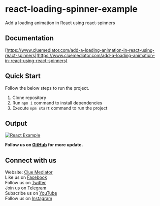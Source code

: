 # react-loading-spinner-example

Add a loading animation in React using react-spinners

## Documentation

[https://www.cluemediator.com/add-a-loading-animation-in-react-using-react-spinners](https://www.cluemediator.com/add-a-loading-animation-in-react-using-react-spinners)

## Quick Start

Follow the below steps to run the project.

1. Clone repository
2. Run `npm i` command to install dependencies
3. Execute `npm start` command to run the project

## Output

[![React Example](https://www.cluemediator.com/wp-content/uploads/2023/01/output-add-a-loading-animation-in-react-using-react-spinners-clue-mediator.gif)](https://www.cluemediator.com/add-a-loading-animation-in-react-using-react-spinners)

**Follow us on [GitHub](https://github.com/cluemediator) for more update.**

## Connect with us

Website: [Clue Mediator](https://www.cluemediator.com)  
Like us on [Facebook](https://www.facebook.com/thecluemediator)  
Follow us on [Twitter](https://twitter.com/cluemediator)  
Join us on [Telegram](https://t.me/cluemediator)  
Subscribe us on [YouTube](https://www.youtube.com/ClueMediator)  
Follow us on [Instagram](https://www.instagram.com/clue_mediator)